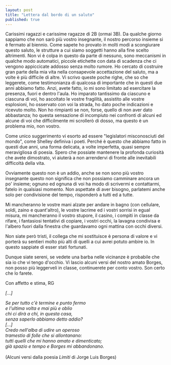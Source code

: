 ```yaml
---
layout: post
title: "Lettera dal bordo di un saluto"
published: true
---
```


Carissimi ragazzi e carissime ragazze di 2B (ormai 3B).
Da qualche giorno sappiamo che non sarò più vostro insegnante, il nostro
percorso insieme si è fermato al biennio. Come sapete ho provato in molti modi a
scongiurare questo saluto, le strutture a cui siamo soggetti hanno alla fine
scelto altrimenti. Non vi è colpa in questo da parte di nessuno, sono meccanismi
in qualche modo automatici, piccole etichette con data di scadenza che ci
vengono appiccicate addosso senza molto rumore. Ho cercato di costruire gran parte
della mia vita nella consapevole accettazione del saluto, ma a volte è più
difficile di altre. Vi scrivo queste poche righe, che so che leggerete, come
testimonianza di qualcosa di importante che in questi due anni abbiamo fatto.
Anzi, avete fatto, io mi sono limitato ad esercitare la presenza, fuori e dentro
l'aula. Ho
imparato tantissimo da ciascuno e ciascuna di voi, ho ascoltato le vostre
fragilità, assistito alle vostre esplosioni, ho osservato con voi la strada, ho
dato poche indicazioni e ricevuto molto. Non ho rimpianti se non, forse,
quello di non aver dato abbastanza; ho questa sensazione di incompiuto nei
confronti di alcuni ed alcune di voi che difficilmente mi scrollerò di dosso, ma
questo è un problema mio, non vostro. 

Come unico suggerimento vi esorto ad
essere "legislatori misconosciuti del mondo", come Shelley definiva i poeti.
Perché è questo che abbiamo fatto in questi due anni, una forma delicata, a
volte imperfetta, quasi sempre meravigliosa di poesia. Spero che possiate
mantenere la profonda curiosità che avete dimostrato, vi aiuterà a non
arrendervi di fronte alle inevitabili difficoltà della vita.

Ovviamente questo non è un addio, anche se non sono più vostro insegnante questo non
significa che non possiamo camminare ancora un po' insieme; ognuno ed ognuna di
voi ha modo di scrivermi e contattarmi, fatelo in qualsiasi momento. Non
aspettate di aver bisogno, parlatemi anche solo per condivisione del tempo,
risponderò a tutti ed a tutte. 

Mi mancheranno le vostre mani alzate per andare in bagno (con cellulare, soldi,
zaino e quant'altro), le vostre lacrime ed i vostri sorrisi in egual misura, mi
mancheranno il vostro stupore, il casino, i compiti in classe da rifare, i
fantasiosi tentativi di copiare, i
vostri occhi, la lavagna condivisa e l'albero fuori dalla finestra che guardavamo ogni
mattina con occhi diversi.

Non siate però tristi, il collega che mi sostituisce è persona di valore e vi
porterà su sentieri molto più alti di quelli a cui avrei potuto ambire io. In
questo sappiate di esser stati fortunati. 

Dunque siate sereni, se vedete una barba nelle vicinanze è probabile che sia io
che vi tengo d'occhio.
Vi lascio alcuni versi del nostro amato Borges, non posso più leggerveli in
classe, continuerete per conto vostro. Son certo che lo farete.

Con affetto e stima, RG

<div class="left"><i>
[...]<br>

Se per tutto c'è termine e punto fermo<br>
e l'ultima volta e mai più e oblio<br>
chi ci dirà a chi, in questa casa,<br>
senza saperlo abbiamo detto addio?<br>
[...]
<br>
Credo nell'alba di udire un operoso<br>
tramestio di folle che si allontanano:<br>
tutti quelli che mi hanno amato e dimenticato;<br>
già spazio e tempo e Borges mi abbandonano.<br>
</i><br>
(Alcuni versi dalla poesia <i>Limiti</i> di Jorge Luis Borges)
</div>

